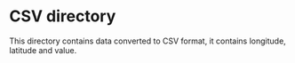 # CSV directory

This directory contains data converted to CSV format, it contains longitude, latitude and value.